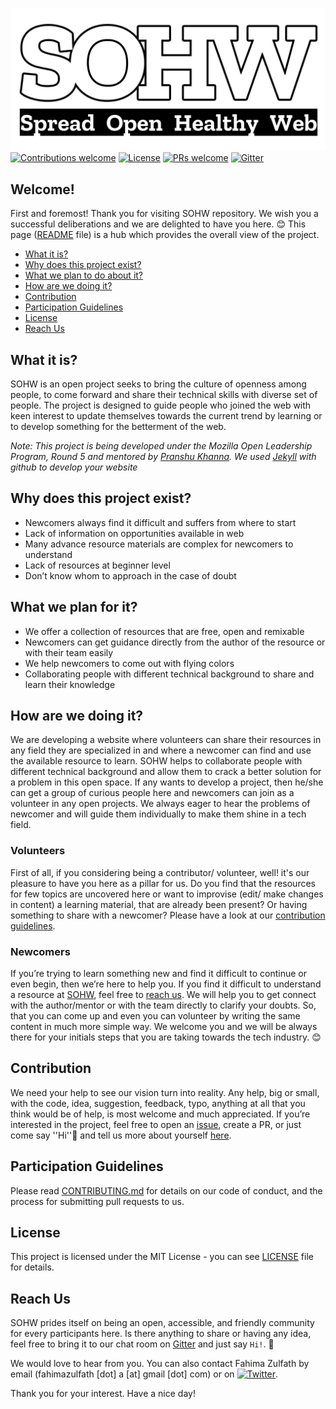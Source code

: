 ﻿![SOHW]( /doc/assets/images/SOHW_Black.png )
[![Contributions welcome](https://img.shields.io/badge/contributions-welcome-orange.svg)]()
[![License](https://img.shields.io/badge/license-MIT-blue.svg)](https://github.com/SOHW/sohw.github.io/blob/master/LICENSE)
[![PRs welcome](https://img.shields.io/badge/PRs-welcome-ff69b4.svg)](https://github.com/SOHW/sohw.github.io/issues/new) 
[![Gitter](https://img.shields.io/gitter/room/nwjs/nw.js.svg)](https://gitter.im/SpreadOpenHealthyWeb/Forum/)

## Welcome!

First and foremost! Thank you for visiting SOHW repository. We wish you a successful deliberations and we are delighted to have you here. 😊
This page ([README](https://github.com/SOHW/sohw.github.io/blob/master/README.md) file) is a hub which provides the overall view of the project. 

*	[What it is?](#what-it-is)
*	[Why does this project exist?](#why-does-this-project-exist)
*	[What we plan to do about it?](#what-we-plan-to-do-about-it)
*	[How are we doing it?](#how-are-we-doing-it)
*	[Contribution](#contribution)
*	[Participation Guidelines](#participation-guidelines)
*	[License](#license)
*	[Reach Us](#reach-us)

## What it is?

SOHW is an open project seeks to bring the culture of openness among people, to come forward and share their technical skills with diverse set of people. The project is designed to guide people who joined the web with keen interest to update themselves towards the current trend by learning or to develop something for the betterment of the web.

*Note: This project is being developed under the Mozilla Open Leadership Program, Round 5 and mentored by [Pranshu Khanna](). We used [Jekyll](https://jekyllrb.com/) with github to develop your website*

## Why does this project exist?

*	Newcomers always find it difficult and suffers from where to start
*	Lack of information on opportunities available in web
*	Many advance resource materials are complex for newcomers to understand
*	Lack of resources at beginner level
*	Don’t know whom to approach in the case of doubt

## What we plan for it?

*	We offer a collection of resources that are free, open and remixable
*	Newcomers can get guidance directly from the author of the resource or with their team easily
*	We help newcomers to come out with flying colors
*	Collaborating people with different technical background to share and learn their knowledge

## How are we doing it?

We are developing a website where volunteers can share their resources in any field they are specialized in and where a newcomer can find and use the available resource to learn. SOHW helps to collaborate people with different technical background and allow them to crack a better solution for a problem in this open space. If any wants to develop a project, then he/she can get a group of curious people here and newcomers can join as a volunteer in any open projects. We always eager to hear the problems of newcomer and will guide them individually to make them shine in a tech field. 

### Volunteers

First of all, if you considering being a contributor/ volunteer, well! it's our pleasure to have you here as a pillar for us. Do you find that the resources for few topics are uncovered here or want to improvise (edit/ make changes in content) a learning material, that are already been present? Or having something to share with a newcomer? Please have a look at our [contribution guidelines](#participation-guidelines). 

### Newcomers

If you’re trying to learn something new and find it difficult to continue or even begin, then we’re here to help you.  If you find it difficult to understand a resource at [SOHW](https://sohw.github.io/), feel free to [reach us](#reach-us). We will help you to get connect with the author/mentor or with the team directly to clarify your doubts. So, that you can come up and even you can volunteer by writing the same content in much more simple way. We welcome you and we will be always there for your initials steps that you are taking towards the tech industry. 😊

## Contribution

We need your help to see our vision turn into reality. Any help, big or small, with the code, idea, suggestion, feedback, typo, anything at all that you think would be of help, is most welcome and much appreciated. If you’re interested in the project, feel free to open an [issue](https://github.com/SOHW/sohw.github.io/issues/new), create a PR, or just come say ''Hi''👋 and tell us more about yourself [here](https://gitter.im/SpreadOpenHealthyWeb/Forum/).

## Participation Guidelines
Please read [CONTRIBUTING.md](https://github.com/SOHW/sohw.github.io/blob/master/CONTRIBUTING.md) for details on our code of conduct, and the process for submitting pull requests to us.

## License

This project is licensed under the MIT License - you can see [LICENSE](https://github.com/SOHW/sohw.github.io/blob/master/LICENSE) file for details.

## Reach Us

SOHW prides itself on being an open, accessible, and friendly community for every participants here. Is there anything to share or having any idea, feel free to bring it to our chat room on [Gitter](https://gitter.im/SpreadOpenHealthyWeb/Forum/) and just say `Hi!`. 👋

We would love to hear from you. You can also contact Fahima Zulfath by email (fahimazulfath [dot] a [at] gmail [dot] com) or on [![Twitter](https://img.shields.io/twitter/url/https/twitter.com/FahimaZulfath.svg?style=social)](https://twitter.com/intent/tweet?text=Wow:&url=https%3A%2F%2Ftwitter.com%2FFahimaZulfath).

Thank you for your interest. Have a nice day!

